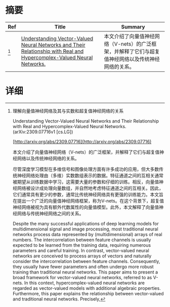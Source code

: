 # 摘要

| Ref | Title | Summary |
| --- | --- | --- |
| [^1] | [Understanding Vector-Valued Neural Networks and Their Relationship with Real and Hypercomplex-Valued Neural Networks.](http://arxiv.org/abs/2309.07716) | 本文介绍了向量值神经网络（V-nets）的广泛框架，并解释了它们与超复值神经网络以及传统神经网络的关系。 |

# 详细

[^1]: 理解向量值神经网络及其与实数和超复值神经网络的关系

    Understanding Vector-Valued Neural Networks and Their Relationship with Real and Hypercomplex-Valued Neural Networks. (arXiv:2309.07716v1 [cs.LG])

    [http://arxiv.org/abs/2309.07716](http://arxiv.org/abs/2309.07716)

    本文介绍了向量值神经网络（V-nets）的广泛框架，并解释了它们与超复值神经网络以及传统神经网络的关系。

    

    尽管深度学习模型在多维信号和图像处理方面有许多成功的应用，但大多数传统神经网络处理由（多维）实数数组表示的数据。特征通道之间的互相关通常被期望从训练数据中学习，这需要大量的参数和仔细的训练。相反，向量值神经网络被设计成处理向量数组，并自然地考虑特征通道之间的互相关。因此，它们通常具有更少的参数，通常比传统神经网络具有更强的训练能力。本文旨在提出一个广泛的向量值神经网络框架，称为V-nets。在这个背景下，超复值神经网络被视为具有额外代数属性的向量值模型。此外，本文解释了向量值神经网络与传统神经网络之间的关系。

    Despite the many successful applications of deep learning models for multidimensional signal and image processing, most traditional neural networks process data represented by (multidimensional) arrays of real numbers. The intercorrelation between feature channels is usually expected to be learned from the training data, requiring numerous parameters and careful training. In contrast, vector-valued neural networks are conceived to process arrays of vectors and naturally consider the intercorrelation between feature channels. Consequently, they usually have fewer parameters and often undergo more robust training than traditional neural networks. This paper aims to present a broad framework for vector-valued neural networks, referred to as V-nets. In this context, hypercomplex-valued neural networks are regarded as vector-valued models with additional algebraic properties. Furthermore, this paper explains the relationship between vector-valued and traditional neural networks. Precisely, 
    

